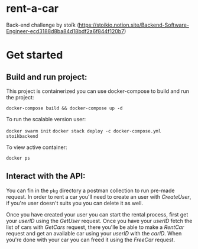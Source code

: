 # rent-a-car

Back-end challenge by stoïk (https://stoikio.notion.site/Backend-Software-Engineer-ecd3188d8ba84d18bdf2a6f844f120b7)

# Get started

## Build and run project:

This project is containerized you can use docker-compose to build and run the project:

`docker-compose build && docker-compose up -d`

To run the scalable version user:

`docker swarm init`
`docker stack deploy -c docker-compose.yml stoikbackend`

To view active container:

`docker ps`

## Interact with the API:

You can fin in the `pkg` directory a postman collection to run pre-made request.
In order to rent a car you'll need to create an user with *CreateUser*, if you're user doesn't suits you you can delete it as well.

Once you have created your user you can start the rental process, first get your *userID* using the *GetUser* request. Once you have your *userID* fetch the list of cars with *GetCars* request, there you'lle be able to make a *RentCar* request and get an available car using your *userID* with the *carID*.
When you're done with your car you can freed it using the *FreeCar* request.
